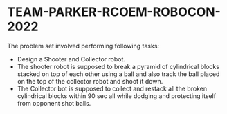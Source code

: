 # TEAM-PARKER-RCOEM-ROBOCON-2022

The problem set involved performing following tasks:
- Design a Shooter and Collector robot.
- The shooter robot is supposed to break a pyramid of cylindrical blocks stacked on top of each other using a ball and also track the ball placed on the top of the collector robot and shoot it down.
- The Collector bot is supposed to collect and restack all the broken cylindrical blocks within 90 sec all while dodging and protecting itself from opponent shot balls.
